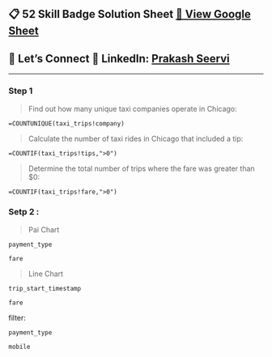 
## 📋 52 Skill Badge Solution Sheet [📄 View Google Sheet](https://docs.google.com/spreadsheets/d/1UY1yh_xCRGealyBqSAejjkBSdgjqEj5M_XIQmveGJnU/edit?gid=0#gid=0)


## 🔗 Let’s Connect 👤 **LinkedIn**: [Prakash Seervi](https://www.linkedin.com/in/prakashseervi63/)


---

### Step 1

> Find out how many unique taxi companies operate in Chicago:

```
=COUNTUNIQUE(taxi_trips!company)
```

> Calculate the number of taxi rides in Chicago that included a tip:

```
=COUNTIF(taxi_trips!tips,">0")
```

> Determine the total number of trips where the fare was greater than $0:

```
=COUNTIF(taxi_trips!fare,">0")
```



### Setp 2 : 

> Pai Chart

```
payment_type
```

```
fare
```

> Line Chart

```
trip_start_timestamp
```

```
fare
```

filter: 

```
payment_type
```

```
mobile
```